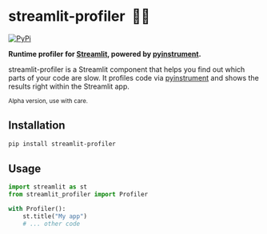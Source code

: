 # streamlit-profiler &nbsp;🏄🏼

[![PyPi](https://img.shields.io/pypi/v/streamlit-profiler)](https://pypi.org/project/streamlit-profiler/)

**Runtime profiler for [Streamlit](https://github.com/streamlit/streamlit), powered by [pyinstrument](https://github.com/joerick/pyinstrument).**

streamlit-profiler is a Streamlit component that helps you find out which parts of your
code are slow. It profiles code via [pyinstrument](https://github.com/joerick/pyinstrument)
and shows the results right within the Streamlit app.

<sup>Alpha version, use with care.</sup>

<!--

<h3 align="center">
  🎉 <a href="https://github.com/jrieke/streamlit-profiler">Try it out</a> 🎉
</h3>

---

<p align="center">
    <a href="https://github.com/jrieke/readme-template"><img src="demo.gif" width=600></a>
</p>
-->

## Installation

```bash
pip install streamlit-profiler
```

## Usage

```python
import streamlit as st
from streamlit_profiler import Profiler

with Profiler():
    st.title("My app")
    # ... other code
```
